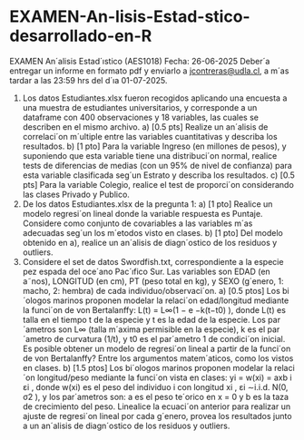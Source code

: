 # EXAMEN-An-lisis-Estad-stico-desarrollado-en-R

EXAMEN
An´alisis Estad´ıstico (AES1018)
Fecha: 26-06-2025
Deber´a entregar un informe en formato pdf y enviarlo a jcontreras@udla.cl, a m´as tardar
a las 23:59 hrs del d´ıa 01-07-2025.
1. Los datos Estudiantes.xlsx fueron recogidos aplicando una encuesta a una muestra de estudiantes
universitarios, y corresponde a un dataframe con 400 observaciones y 18 variables, las cuales se describen en el mismo archivo.
a) [0.5 pts] Realize un an´alisis de correlaci´on m´ultiple entre las variables cuantitativas y describa los
resultados.
b) [1 pto] Para la variable Ingreso (en millones de pesos), y suponiendo que esta variable tiene una
distribuci´on normal, realice tests de diferencias de medias (con un 95% de nivel de confianza) para
esta variable clasificada seg´un Estrato y describa los resultados.
c) [0.5 pts] Para la variable Colegio, realice el test de proporci´on considerando las clases Privado
y Publico.
2. De los datos Estudiantes.xlsx de la pregunta 1:
a) [1 pto] Realice un modelo regresi´on lineal donde la variable respuesta es Puntaje. Considere como
conjunto de covariables a las variables m´as adecuadas seg´un los m´etodos visto en clases.
b) [1 pto] Del modelo obtenido en a), realice un an´alisis de diagn´ostico de los residuos y outliers.
3. Considere el set de datos Swordfish.txt, correspondiente a la especie pez espada del oce´ano Pac´ıfico
Sur. Las variables son EDAD (en a˜nos), LONGITUD (en cm), PT (peso total en kg), y SEXO (g´enero, 1:
macho, 2: hembra) de cada individuo/observaci´on.
a) [0.5 ptos] Los bi´ologos marinos proponen modelar la relaci´on edad/longitud mediante la funci´on
de von Bertalanffy:
L(t) = L∞(1 − e
−k(t−t0)
),
donde L(t) es talla en el tiempo t de la especie y t es la edad de la especie. Los par´ametros son L∞
(talla m´axima permisible en la especie), k es el par´ametro de curvatura (1/t), y t0 es el par´ametro
1
de condici´on inicial. Es posible obtener un modelo de regresi´on lineal a partir de la funci´on de
von Bertalanffy? Entre los argumentos matem´aticos, como los vistos en clases.
b) [1.5 ptos] Los bi´ologos marinos proponen modelar la relaci´on longitud/peso mediante la funci´on
vista en clases:
yi = w(xi) = axb
i
εi
,
donde w(xi) es el peso del individuo i con longitud xi
, εi ∼i.i.d. N(0, σ2
), y los par´ametros son:
a es el peso te´orico en x = 0 y b es la taza de crecimiento del peso. Linealice la ecuaci´on anterior
para realizar un ajuste de regresi´on lineal por cada g´enero, provea los resultados junto a un an´alisis
de diagn´ostico de los residuos y outliers.
